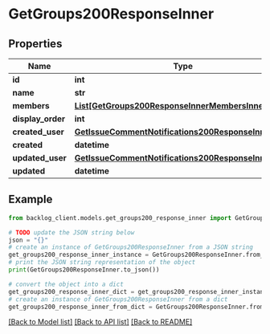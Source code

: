 # GetGroups200ResponseInner


## Properties

Name | Type | Description | Notes
------------ | ------------- | ------------- | -------------
**id** | **int** |  | [optional] 
**name** | **str** |  | [optional] 
**members** | [**List[GetGroups200ResponseInnerMembersInner]**](GetGroups200ResponseInnerMembersInner.md) |  | [optional] 
**display_order** | **int** |  | [optional] 
**created_user** | [**GetIssueCommentNotifications200ResponseInnerUser**](GetIssueCommentNotifications200ResponseInnerUser.md) |  | [optional] 
**created** | **datetime** |  | [optional] 
**updated_user** | [**GetIssueCommentNotifications200ResponseInnerUser**](GetIssueCommentNotifications200ResponseInnerUser.md) |  | [optional] 
**updated** | **datetime** |  | [optional] 

## Example

```python
from backlog_client.models.get_groups200_response_inner import GetGroups200ResponseInner

# TODO update the JSON string below
json = "{}"
# create an instance of GetGroups200ResponseInner from a JSON string
get_groups200_response_inner_instance = GetGroups200ResponseInner.from_json(json)
# print the JSON string representation of the object
print(GetGroups200ResponseInner.to_json())

# convert the object into a dict
get_groups200_response_inner_dict = get_groups200_response_inner_instance.to_dict()
# create an instance of GetGroups200ResponseInner from a dict
get_groups200_response_inner_from_dict = GetGroups200ResponseInner.from_dict(get_groups200_response_inner_dict)
```
[[Back to Model list]](../README.md#documentation-for-models) [[Back to API list]](../README.md#documentation-for-api-endpoints) [[Back to README]](../README.md)


